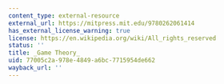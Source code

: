 ```yaml
---
content_type: external-resource
external_url: https://mitpress.mit.edu/9780262061414
has_external_license_warning: true
license: https://en.wikipedia.org/wiki/All_rights_reserved
status: ''
title: _Game Theory_
uid: 77005c2a-978e-4849-a6bc-7715954de662
wayback_url: ''
---
```

